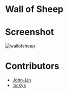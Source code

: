 Wall of Sheep
=============


Screenshot
===========
![wallofsheep](http://i4.minus.com/iDjDWEd2n04Jn.png "Wall of Sheep")


Contributors
===========
- [John-Lin](https://github.com/John-Lin)
- [lockys](https://github.com/lockys)

